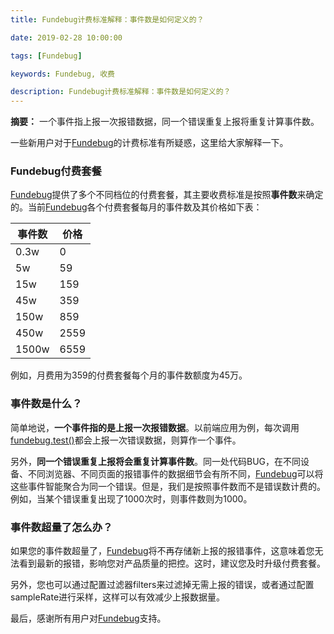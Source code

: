 ```yaml
---
title: Fundebug计费标准解释：事件数是如何定义的？

date: 2019-02-28 10:00:00

tags: [Fundebug]

keywords: Fundebug, 收费

description: Fundebug计费标准解释：事件数是如何定义的？
---
```


**摘要：** 一个事件指上报一次报错数据，同一个错误重复上报将重复计算事件数。

<!-- more -->

一些新用户对于[Fundebug](https://www.fundebug.com/)的计费标准有所疑惑，这里给大家解释一下。

### Fundebug付费套餐

[Fundebug](https://www.fundebug.com/)提供了多个不同档位的付费套餐，其主要收费标准是按照**事件数**来确定的。当前[Fundebug](https://www.fundebug.com/)各个付费套餐每月的事件数及其价格如下表：

| **事件数** | **价格** |
| ---------- | -------- |
| 0.3w       | 0        |
| 5w         | 59       |
| 15w        | 159      |
| 45w        | 359      |
| 150w       | 859      |
| 450w       | 2559     |
| 1500w      | 6559     |

例如，月费用为359的付费套餐每个月的事件数额度为45万。

### 事件数是什么？

简单地说，**一个事件指的是上报一次报错数据**。以前端应用为例，每次调用[fundebug.test()](https://docs.fundebug.com/notifier/javascript/api/test.html)都会上报一次错误数据，则算作一个事件。

另外，**同一个错误重复上报将会重复计算事件数**。同一处代码BUG，在不同设备、不同浏览器、不同页面的报错事件的数据细节会有所不同，[Fundebug](https://www.fundebug.com/)可以将这些事件智能聚合为同一个错误。但是，我们是按照事件数而不是错误数计费的。例如，当某个错误重复出现了1000次时，则事件数则为1000。

### 事件数超量了怎么办？

如果您的事件数超量了，[Fundebug](https://www.fundebug.com/)将不再存储新上报的报错事件，这意味着您无法看到最新的报错，影响您对产品质量的把控。这时，建议您及时升级付费套餐。

另外，您也可以通过配置过滤器filters来过滤掉无需上报的错误，或者通过配置sampleRate进行采样，这样可以有效减少上报数据量。

最后，感谢所有用户对[Fundebug](https://www.fundebug.com/)支持。